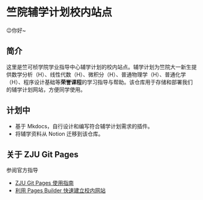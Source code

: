 # 竺院辅学计划校内站点

😉你好~

## 简介

这里是竺可桢学院学业指导中心辅学计划的校内站点。辅学计划为竺院大一新生提供数学分析（H）、线性代数（H）、微积分（H）、普通物理学（H）、普通化学（H）、程序设计基础等**荣誉课程**的学习指导与帮助。该仓库用于存储和部署我们的辅学计划网站，方便同学使用。

## 计划中

- 基于 Mkdocs，自行设计和编写符合辅学计划需求的插件。
- 将辅学资料从 Notion 迁移到该仓库。

## 关于 ZJU Git Pages

参阅官方指导

-   [ZJU Git Pages 使用指南](https://pages.zjusct.io/posts/zju-git-pages/)
-   [利用 Pages Builder 快速建立校内网站](https://pages.zjusct.io/posts/git-pages-builder/)
